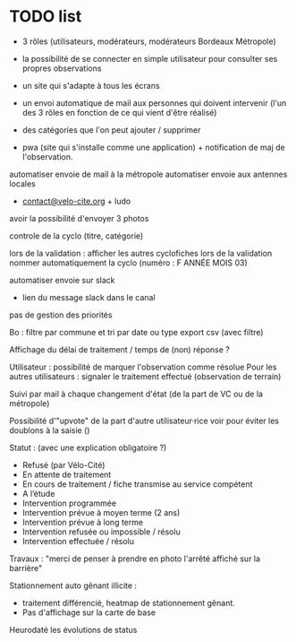 # TODO list 

- 3 rôles (utilisateurs, modérateurs, modérateurs Bordeaux Métropole)
- la possibilité de se connecter en simple utilisateur pour consulter ses propres observations
- un site qui s'adapte à tous les écrans
- un envoi automatique de mail aux personnes qui doivent intervenir (l'un des 3 rôles en fonction de ce qui vient d'être réalisé)
- des catégories que l'on peut ajouter / supprimer

- pwa (site qui s'installe comme une application) + notification de maj de l'observation.

automatiser envoie de mail à la métropole
automatiser envoie aux antennes locales
+ contact@velo-cite.org + ludo

avoir la possibilité d'envoyer 3 photos

controle de la cyclo (titre, catégorie)

lors de la validation : afficher les autres cyclofiches lors de la validation
nommer automatiquement la cyclo (numéro : F ANNÉE MOIS 03)

automatiser envoie sur slack
 + lien du message slack dans le canal

pas de gestion des priorités

Bo : 
filtre par commune et tri par date ou type
export csv (avec filtre)

Affichage du délai de traitement / temps de (non) réponse ?

Utilisateur : possibilité de marquer l'observation comme résolue
Pour les autres utilisateurs : signaler le traitement effectué (observation de terrain)

Suivi par mail à chaque changement d'état (de la part de VC ou de la métropole) 

Possibilité d'"upvote" de la part d'autre utilisateur·rice
voir pour éviter les doublons à la saisie ()

Statut : (avec une explication obligatoire ?)
- Refusé (par Vélo-Cité)
- En attente de traitement
- En cours de traitement / fiche transmise au service compétent
- A l’étude
- Intervention programmée
- Intervention prévue à moyen terme (2 ans)
- Intervention prévue à long terme
- Intervention refusée ou impossible / résolu
- Intervention effectuée / résolu

Travaux : "merci de penser à prendre en photo l'arrêté affiché sur la barrière"

Stationnement auto gênant illicite : 
- traitement différencié, heatmap de stationnement gênant. 
- Pas d'affichage sur la carte de base

Heurodaté les évolutions de status